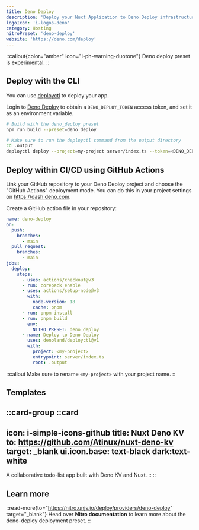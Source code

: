 ```yaml
---
title: Deno Deploy
description: 'Deploy your Nuxt Application to Deno Deploy infrastructure.'
logoIcon: 'i-logos-deno'
category: Hosting
nitroPreset: 'deno-deploy'
website: 'https://deno.com/deploy'
---
```


::callout{color="amber" icon="i-ph-warning-duotone"}
Deno deploy preset is experimental.
::

## Deploy with the CLI

You can use [deployctl](https://deno.com/deploy/docs/deployctl) to deploy your app.

Login to [Deno Deploy](https://dash.deno.com/account#access-tokens) to obtain a `DENO_DEPLOY_TOKEN` access token, and set it as an environment variable.

```bash
# Build with the deno_deploy preset
npm run build --preset=deno_deploy

# Make sure to run the deployctl command from the output directory
cd .output
deployctl deploy --project=my-project server/index.ts --token=<DENO_DEPLOY_TOKEN>
```

## Deploy within CI/CD using GitHub Actions

Link your GitHub repository to your Deno Deploy project and choose the "GitHub Actions" deployment mode. You can do this in your project settings on https://dash.deno.com.

Create a GitHub action file in your repository:

```yaml [.github/workflows/deno_deploy.yml]
name: deno-deploy
on:
  push:
    branches:
      - main
  pull_request:
    branches:
      - main
jobs:
  deploy:
    steps:
      - uses: actions/checkout@v3
      - run: corepack enable
      - uses: actions/setup-node@v3
        with:
          node-version: 18
          cache: pnpm
      - run: pnpm install
      - run: pnpm build
        env:
          NITRO_PRESET: deno_deploy
      - name: Deploy to Deno Deploy
        uses: denoland/deployctl@v1
        with:
          project: <my-project>
          entrypoint: server/index.ts
          root: .output
```

::callout
Make sure to rename `<my-project>` with your project name.
::

## Templates

::card-group
  ::card
  ---
  icon: i-simple-icons-github
  title: Nuxt Deno KV
  to: https://github.com/Atinux/nuxt-deno-kv
  target: _blank
  ui.icon.base: text-black dark:text-white
  ---
  A collaborative todo-list app built with Deno KV and Nuxt.
  ::
::

## Learn more

::read-more{to="https://nitro.unjs.io/deploy/providers/deno-deploy" target="_blank"}
Head over **Nitro documentation** to learn more about the deno-deploy deployment preset.
::
